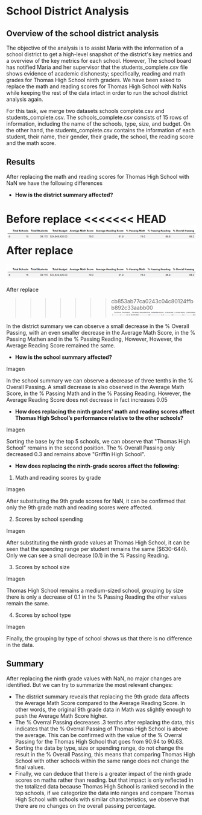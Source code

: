 # School District Analysis

## Overview of the school district analysis

The objective of the analysis is to assist Maria with the information of a school district to get a high-level snapshot of the district's key metrics and a overview of the key metrics for each school. However, The school board has notified Maria and her supervisor that the students_complete.csv file shows evidence of academic dishonesty; specifically, reading and math grades for Thomas High School ninth graders. We have been asked to replace the math and reading scores for Thomas High School with NaNs while keeping the rest of the data intact in order to run the school district analysis again.

For this task, we merge two datasets schools complete.csv and students_complete.csv. The schools_complete.csv consists of 15 rows of information, including the name of the schools, type, size, and budget. On the other hand, the students_complete.csv contains the information of each student, their name, their gender, their grade, the school, the reading score and the math score.

## Results

After replacing the math and reading scores for Thomas High School with NaN we have the following differences

- **How is the district summary affected?**

Before replace
<<<<<<< HEAD
![](https://github.com/Jponce25/School_District_Analysis/blob/f5a9a1f7b70957c22de7e121d0a1fd5025c6663e/Resources/DSBe.png)
After replace
=======

![](https://github.com/Jponce25/School_District_Analysis/blob/f5a9a1f7b70957c22de7e121d0a1fd5025c6663e/Resources/DSBe.png)

After replace

>>>>>>> cb853ab77ca0243c04c80124ffbb892c33aabb00
![](https://github.com/Jponce25/School_District_Analysis/blob/f5a9a1f7b70957c22de7e121d0a1fd5025c6663e/Resources/DSAf.png)

In the district summary we can observe a small decrease in the % Overall Passing, with an even smaller decrease in the Average Math Score, in the % Passing Mathen and in the % Passing Reading, However, However, the Average Reading Score remained the same.

- **How is the school summary affected?**

Imagen 

In the school summary we can observe a decrease of three tenths in the % Overall Passing. A small decrease is also observed in the Average Math Score, in the % Passing Math and in the % Passing Reading. However, the Average Reading Score does not decrease in fact increases 0.05

- **How does replacing the ninth graders’ math and reading scores affect Thomas High School’s performance relative to the other schools?**

Imagen

Sorting the base by the top 5 schools, we can observe that "Thomas High School" remains in the second position. The % Overall Passing only decreased 0.3 and remains above "Griffin High School".

- **How does replacing the ninth-grade scores affect the following:**

1) Math and reading scores by grade

Imagen

After substituting the 9th grade scores for NaN, it can be confirmed that only the 9th grade math and reading scores were affected.

2) Scores by school spending

Imagen

After substituting the ninth grade values ​​at Thomas High School, it can be seen that the spending range per student remains the same ($630-644). Only we can see a small decrease (0.1) in the % Passing Reading.

3) Scores by school size

Imagen

Thomas High School remains a medium-sized school, grouping by size there is only a decrease of 0.1 in the % Passing Reading the other values ​​remain the same.

4) Scores by school type

Imagen

Finally, the grouping by type of school shows us that there is no difference in the data.


## Summary

After replacing the ninth grade values ​​with NaN, no major changes are identified. But we can try to summarize the most relevant changes:

- The district summary reveals that replacing the 9th grade data affects the Average Math Score compared to the Average Reading Score. In other words, the original 9th grade data in Math was slightly enough to push the Average Math Score higher.
- The % Overral Passing decreases .3 tenths after replacing the data, this indicates that the % Overral Passing of Thomas High School is above the average. This can be confirmed with the value of the % Overral Passing for the Thomas High School that goes from 90.94 to 90.63.
- Sorting the data by type, size or spending range, do not change the result in the % Overall Passing, this means that comparing Thomas High School with other schools within the same range does not change the final values.
- Finally, we can deduce that there is a greater impact of the ninth grade scores on maths rather than reading. but that impact is only reflected in the totalized data because Thomas High School is ranked second in the top schools, if we categorize the data into ranges and compare Thomas High School with schools with similar characteristics, we observe that there are no changes on the overall passing percentage.
